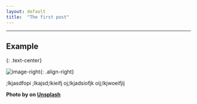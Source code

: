 ```yaml
---
layout: default
title:  "The first post"
---
```

***
## Example
{: .text-center}

![image-right](/assets/images/about.jpg){: .align-right}

;lkjasdfopi ;lkajsd;lkieifj oj;lkjadsiofjk oij;lkjwoeifjij


**Photo by [<name>](https://unsplash.com/<name>) on [Unsplash](https://unsplash.com/photos/<photo>)**